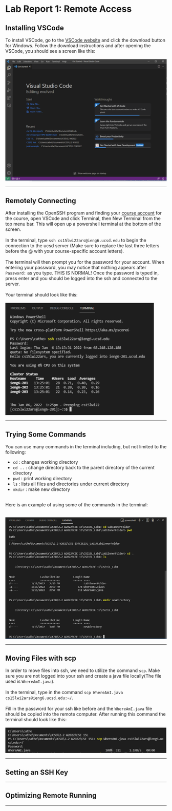 # **Lab Report 1: Remote Access**

## Installing VSCode
To install VSCode, go to the [VSCode website](https://code.visualstudio.com/) and click the download button for Windows. Follow the download instructions and after opening the VSCode, you should see a screen like this:
<br /><br />
![Image](photos/VSCodeStart.PNG)

---
## Remotely Connecting
After installing the OpenSSH program and finding your [course account](https://sdacs.ucsd.edu/~icc/index.php) for the course, open VSCode and click Terminal, then New Terminal from the top menu bar. This will open up a powershell terminal at the bottom of the screen. 
<br /> <br />
In the terminal, type `ssh cs15lwi22ars@ieng6.ucsd.edu` to begin the connection to the ucsd server (Make sure to replace the last three letters before the @ with your course-specific account letters).
<br /> <br />
The terminal will then prompt you for the password for your account. When entering your password, you may notice that nothing appears after `Password:` as you type. THIS IS NORMAL! Once the password is typed in, press enter and you should be logged into the ssh and connected to the server.
<br /> <br />
Your terminal should look like this: <br /> <br />
![Image: ssh login terminal](photos/sshTerminal.PNG)

---
## Trying Some Commands
You can use many commands in the terminal including, but not limited to the following: <br />
- `cd` : changes working directory
- `cd ..` : change directory back to the parent directory of the current directory
- `pwd` : print working directory
- `ls` : lists all files and directories under current directory
- `mkdir` : make new directory

<br />
Here is an example of using some of the commands in the terminal: 
<br /> <br />

![ImageTerminal](photos/TerminalBasicCommands.PNG)
<br />

---
## Moving Files with scp
In order to move files into ssh, we need to utilize the command `scp`. Make sure you are not logged into your ssh and create a java file locally(The file used is `WhereAmI.java`). 
<br /> <br />
In the terminal, type in the command `scp WhereAmI.java cs15lwi2ars@ieng6.ucsd.edu:~/`. 
<br /> <br />
Fill in the password for your ssh like before and the `WhereAmI.java` file should be copied into the remote computer. After running this command the terminal should look like this: 
<br /> <br />
![Image](photos/scpCommand.PNG)

---
## Setting an SSH Key

---
## Optimizing Remote Running
---